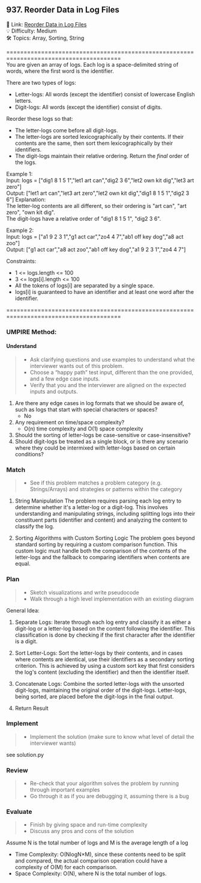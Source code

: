 ## 937. Reorder Data in Log Files
🔗  Link: [Reorder Data in Log Files](https://leetcode.com/problems/reorder-data-in-log-files/description/)<br>
💡 Difficulty: Medium<br>
🛠️ Topics: Array, Sorting, String<br>

=======================================================================================<br>
You are given an array of logs. Each log is a space-delimited string of words, where the first word is the identifier.<br>

There are two types of logs:
- Letter-logs: All words (except the identifier) consist of lowercase English letters.
- Digit-logs: All words (except the identifier) consist of digits.


Reorder these logs so that:
- The letter-logs come before all digit-logs.
- The letter-logs are sorted lexicographically by their contents. If their contents are the same, then sort them lexicographically by their identifiers.
- The digit-logs maintain their relative ordering.
Return the *final* order of the logs.<br>

Example 1:<br>
Input: logs = ["dig1 8 1 5 1","let1 art can","dig2 3 6","let2 own kit dig","let3 art zero"]<br>
Output: ["let1 art can","let3 art zero","let2 own kit dig","dig1 8 1 5 1","dig2 3 6"]
Explanation:<br>
The letter-log contents are all different, so their ordering is "art can", "art zero", "own kit dig".<br>
The digit-logs have a relative order of "dig1 8 1 5 1", "dig2 3 6".<br>

Example 2:<br>
Input: logs = ["a1 9 2 3 1","g1 act car","zo4 4 7","ab1 off key dog","a8 act zoo"]<br>
Output: ["g1 act car","a8 act zoo","ab1 off key dog","a1 9 2 3 1","zo4 4 7"]<br>

Constraints:<br>
- 1 <= logs.length <= 100
- 3 <= logs[i].length <= 100
- All the tokens of logs[i] are separated by a single space.
- logs[i] is guaranteed to have an identifier and at least one word after the identifier.

=======================================================================================<br>
### UMPIRE Method:
#### Understand

> - Ask clarifying questions and use examples to understand what the interviewer wants out of this problem.
> - Choose a “happy path” test input, different than the one provided, and a few edge case inputs. 
> - Verify that you and the interviewer are aligned on the expected inputs and outputs.
1. Are there any edge cases in log formats that we should be aware of, such as logs that start with special characters or spaces?
    - No
2. Any requirement on time/space complexity?
    - O(n) time complexity and O(1) space complexity
3. Should the sorting of letter-logs be case-sensitive or case-insensitive?
4. Should digit-logs be treated as a single block, or is there any scenario where they could be intermixed with letter-logs based on certain conditions?

### Match
> - See if this problem matches a problem category (e.g. Strings/Arrays) and strategies or patterns within the category


1. String Manipulation
The problem requires parsing each log entry to determine whether it's a letter-log or a digit-log. This involves understanding and manipulating strings, including splitting logs into their constituent parts (identifier and content) and analyzing the content to classify the log.

2. Sorting Algorithms with Custom Sorting Logic
The problem goes beyond standard sorting by requiring a custom comparison function. This custom logic must handle both the comparison of the contents of the letter-logs and the fallback to comparing identifiers when contents are equal.

### Plan
> - Sketch visualizations and write pseudocode
> - Walk through a high level implementation with an existing diagram

General Idea: 

1. Separate Logs: Iterate through each log entry and classify it as either a digit-log or a letter-log based on the content following the identifier. This classification is done by checking if the first character after the identifier is a digit.

2. Sort Letter-Logs: Sort the letter-logs by their contents, and in cases where contents are identical, use their identifiers as a secondary sorting criterion. This is achieved by using a custom sort key that first considers the log's content (excluding the identifier) and then the identifier itself.

3. Concatenate Logs: Combine the sorted letter-logs with the unsorted digit-logs, maintaining the original order of the digit-logs. Letter-logs, being sorted, are placed before the digit-logs in the final output.

4. Return Result

### Implement
> - Implement the solution (make sure to know what level of detail the interviewer wants)

see solution.py

### Review
> - Re-check that your algorithm solves the problem by running through important examples
> - Go through it as if you are debugging it, assuming there is a bug
### Evaluate
> - Finish by giving space and run-time complexity
> - Discuss any pros and cons of the solution

Assume N is the total number of logs and M is the average length of a log
- Time Complexity: O(NlogN×M), since these contents need to be split and compared, the actual comparison operation could have a complexity of O(M) for each comparison.
- Space Complexity: O(N),  where N is the total number of logs.
